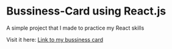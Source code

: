 # Bussiness-Card using React.js

A simple project that I made to practice my React skills

Visit it here: <a href="https://vukhoa23.github.io/Bussiness-Card/" target="_blank">Link to my bussiness card</a> 
